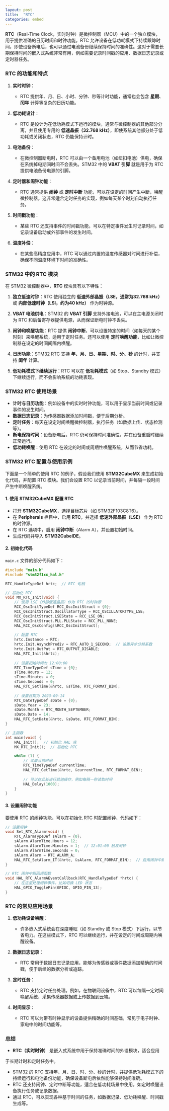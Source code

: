 ```yaml
---
layout: post
title:  "RTC"
categories: embed
---
```


**RTC**（Real-Time Clock，实时时钟）是微控制器（MCU）中的一个独立模块，用于提供准确的日历时间和时钟功能。RTC 允许设备在低功耗模式下持续跟踪时间，即使设备断电后，也可以通过电池备份继续保持时间的准确性。这对于需要长期保持时间的嵌入式系统非常有用，例如需要记录时间戳的应用、数据日志记录或定时器任务。

### **RTC 的功能和特点**

1. **实时时钟**：
   - RTC 提供年、月、日、小时、分钟、秒等计时功能，通常也会包含 **星期**、**闰年** 计算等复杂的日历功能。
   
2. **低功耗设计**：
   - RTC 是设计为在低功耗模式下运行的模块，通常与微控制器的其他部分分离，并且使用专用的 **低速晶振（32.768 kHz）**，即使系统其他部分处于低功耗或关闭状态，RTC 仍能保持计时。

3. **电池备份**：
   - 在微控制器断电时，RTC 可以由一个备用电池（如纽扣电池）供电，确保在系统掉电期间时间不会丢失。STM32 中的 **VBAT 引脚** 就是用于为 RTC 提供电池备份电源的引脚。

4. **定时器和闹钟功能**：
   - RTC 通常提供 **闹钟** 或 **定时中断** 功能，可以在设定的时间产生中断，唤醒微控制器。这非常适合定时任务的实现，例如每天某个时刻自动执行任务。

5. **时间戳功能**：
   - 某些 RTC 还支持事件的时间戳功能，可以在特定事件发生时记录时间，如记录设备启动或外部事件的发生时间。

6. **温度补偿**：
   - 在某些高精度应用中，RTC 可以通过内置的温度传感器对时间进行补偿，确保不同温度环境下时间的准确性。

### **STM32 中的 RTC 模块**

在 STM32 微控制器中，**RTC** 模块具有以下特性：
1. **独立低速时钟**：RTC 使用独立的 **低速外部晶振（LSE，通常为32.768 kHz）** 或 **内部低速时钟（LSI，约为40 kHz）** 作为时钟源。
   
2. **VBAT 电池供电**：STM32 的 **VBAT 引脚** 支持外接电池，可以在主电源关闭时为 RTC 和后备寄存器提供电源，从而保证断电时钟不丢失。

3. **闹钟和唤醒功能**：RTC 提供 **闹钟中断**，可以设置特定的时间（如每天的某个时刻）来唤醒系统，适用于定时任务。还可以使用 **定时唤醒功能**，比如让微控制器在设定的时间间隔内唤醒。

4. **日历功能**：STM32 RTC 支持 **年、月、日、星期、时、分、秒** 的计时，并支持 **闰年** 计算。

5. **低功耗模式下继续运行**：RTC 可以在 **低功耗模式**（如 Stop、Standby 模式）下继续运行，而不会影响系统的功耗表现。

### **STM32 RTC 使用场景**

- **计时与日历功能**：例如设备中的实时时钟功能，可以用于显示当前时间或记录事件的发生时间。
- **数据日志记录**：为传感器数据添加时间戳，便于后期分析。
- **定时任务**：每天在设定时间唤醒微控制器，执行任务（如数据上传、状态检测等）。
- **断电保持时间**：设备断电后，RTC 仍可保持时间准确性，并在设备重启时继续正常运行。
- **低功耗唤醒**：使用 RTC 在设定的时间或周期性唤醒系统，从而节省功耗。

### **STM32 RTC 配置与使用示例**

下面是一个简单的使用 RTC 的例子，假设我们使用 **STM32CubeMX** 来生成初始化代码，并配置 RTC 模块。我们会设置 RTC 以记录当前时间，并每隔一段时间产生中断唤醒系统。

#### **1. 使用 STM32CubeMX 配置 RTC**

- 打开 **STM32CubeMX**，选择目标芯片（如 STM32F103C8T6）。
- 在 **Peripherals** 栏目中，启用 **RTC**，并选择 **低速外部晶振（LSE）** 作为 RTC 的时钟源。
- 在 RTC 选项中，启用 **闹钟中断**（Alarm A），并设置初始时间。
- 生成代码并导入 **STM32CubeIDE**。

#### **2. 初始化代码**

`main.c` 文件的部分代码如下：

```c
#include "main.h"
#include "stm32f1xx_hal.h"

RTC_HandleTypeDef hrtc;  // RTC 句柄

// 初始化 RTC
void MX_RTC_Init(void) {
    // 使用 LSE（外部低速晶振）作为 RTC 的时钟源
    RCC_OscInitTypeDef RCC_OscInitStruct = {0};
    RCC_OscInitStruct.OscillatorType = RCC_OSCILLATORTYPE_LSE;
    RCC_OscInitStruct.LSEState = RCC_LSE_ON;
    RCC_OscInitStruct.PLL.PLLState = RCC_PLL_NONE;
    HAL_RCC_OscConfig(&RCC_OscInitStruct);
    
    // 配置 RTC
    hrtc.Instance = RTC;
    hrtc.Init.AsynchPrediv = RTC_AUTO_1_SECOND;  // 设置异步分频系数
    hrtc.Init.OutPut = RTC_OUTPUT_DISABLE;
    HAL_RTC_Init(&hrtc);
    
    // 设置初始时间为 12:00:00
    RTC_TimeTypeDef sTime = {0};
    sTime.Hours = 12;
    sTime.Minutes = 0;
    sTime.Seconds = 0;
    HAL_RTC_SetTime(&hrtc, &sTime, RTC_FORMAT_BIN);
    
    // 设置日期为 2023-09-14
    RTC_DateTypeDef sDate = {0};
    sDate.Year = 23;
    sDate.Month = RTC_MONTH_SEPTEMBER;
    sDate.Date = 14;
    HAL_RTC_SetDate(&hrtc, &sDate, RTC_FORMAT_BIN);
}

// 主函数
int main(void) {
    HAL_Init();  // 初始化 HAL 库
    MX_RTC_Init();  // 初始化 RTC

    while (1) {
        // 读取当前时间
        RTC_TimeTypeDef currentTime;
        HAL_RTC_GetTime(&hrtc, &currentTime, RTC_FORMAT_BIN);
        
        // 可以在此处进行其他操作，例如每隔一秒读取时间
        HAL_Delay(1000);
    }
}
```

#### **3. 设置闹钟功能**

要使用 RTC 的闹钟功能，可以在初始化 RTC 时配置闹钟，代码如下：

```c
// 设置闹钟
void Set_RTC_Alarm(void) {
    RTC_AlarmTypeDef sAlarm = {0};
    sAlarm.AlarmTime.Hours = 12;
    sAlarm.AlarmTime.Minutes = 1;  // 12:01:00 触发闹钟
    sAlarm.AlarmTime.Seconds = 0;
    sAlarm.Alarm = RTC_ALARM_A;
    HAL_RTC_SetAlarm_IT(&hrtc, &sAlarm, RTC_FORMAT_BIN);  // 启用闹钟中断
}

// RTC 闹钟中断回调函数
void HAL_RTC_AlarmAEventCallback(RTC_HandleTypeDef *hrtc) {
    // 在这里处理闹钟事件，比如切换 LED 状态
    HAL_GPIO_TogglePin(GPIOC, GPIO_PIN_13);
}
```

### **RTC 的常见应用场景**

1. **低功耗设备唤醒**：
   - 许多嵌入式系统会在深度睡眠（如 Standby 或 Stop 模式）下运行，以节省电力。在这些模式下，RTC 可以继续运行，并在设定的时间或周期内唤醒设备。
   
2. **数据日志记录**：
   - RTC 常用于数据日志记录应用，能够为传感器或事件数据添加精确的时间戳，便于后续的数据分析或追踪。

3. **定时任务**：
   - RTC 支持定时任务处理。例如，在物联网设备中，RTC 可以每隔一定时间唤醒系统，采集传感器数据或上传数据到云端。

4. **时间显示**：
   - RTC 可以为带有时钟显示的设备提供精确的时间基础，常见于电子时钟、家电中的时间功能等。

### **总结**

- **RTC（实时时钟）** 是嵌入式系统中用于保持准确时间的外设模块，适合应用

于长期计时和定时任务中。
- STM32 的 RTC 支持年、月、日、时、分、秒的计时，并提供低功耗模式下的持续运行和电池备份功能，确保设备断电后依然能够保持时间准确。
- RTC 还支持闹钟、定时中断等功能，适合在低功耗场景中使用，如定时唤醒设备执行任务或记录数据。
- 通过 RTC，可以实现各种基于时间的任务，如数据记录、低功耗唤醒、时间戳生成等。